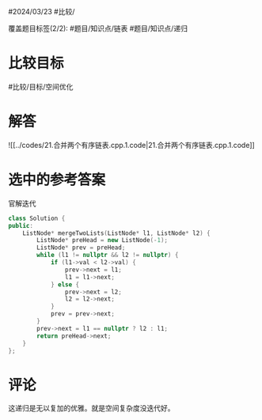 #2024/03/23 #比较/

覆盖题目标签(2/2):  #题目/知识点/链表 #题目/知识点/递归

# 比较目标

#比较/目标/空间优化

# 解答

![[../codes/21.合并两个有序链表.cpp.1.code|21.合并两个有序链表.cpp.1.code]]

# 选中的参考答案

官解迭代
```cpp
class Solution {
public:
    ListNode* mergeTwoLists(ListNode* l1, ListNode* l2) {
        ListNode* preHead = new ListNode(-1);
        ListNode* prev = preHead;
        while (l1 != nullptr && l2 != nullptr) {
            if (l1->val < l2->val) {
                prev->next = l1;
                l1 = l1->next;
            } else {
                prev->next = l2;
                l2 = l2->next;
            }
            prev = prev->next;
        }
        prev->next = l1 == nullptr ? l2 : l1;
        return preHead->next;
    }
};
```


# 评论

这递归是无以复加的优雅。就是空间复杂度没迭代好。
